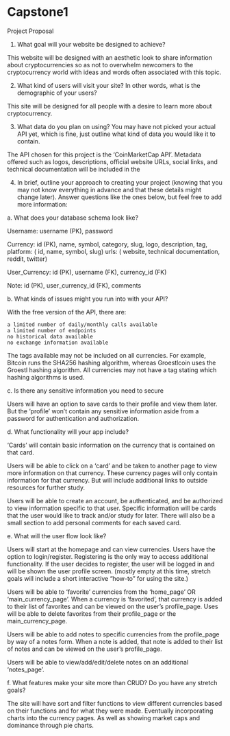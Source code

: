 # Capstone1

Project Proposal



1. What goal will your website be designed to achieve? 

This website will be designed with an aesthetic look to share information about cryptocurrencies so as not to overwhelm newcomers to the cryptocurrency world with ideas and words often associated with this topic.



2. What kind of users will visit your site? In other words, what is the demographic of your users? 

This site will be designed for all people with a desire to learn more about cryptocurrency.



3. What data do you plan on using? You may have not picked your actual API yet, which is fine, just outline what kind of data you would like it to contain. 

The API chosen for this project is the ‘CoinMarketCap API’.
Metadata offered such as logos, descriptions, official website URLs, social links, and technical documentation will be included in the 



4. In brief, outline your approach to creating your project (knowing that you may not know everything in advance and that these details might change later). Answer questions like the ones below, but feel free to add more information: 

a. What does your database schema look like?

Username: 	username (PK), 
		password

Currency: 	id (PK), 
		name, 
		symbol, 
		category, 
		slug, 
		logo, 
		description, 
		tag, 
		platform: (
			id, 
			name, 
			symbol, 
			slug)
		 urls: 	(
			website, 
			technical documentation, 
			reddit,
			twitter)

User_Currency:	id (PK),
			username (FK),
			currency_id (FK)

Note:			id (PK),
			user_currency_id (FK),
			comments



b. What kinds of issues might you run into with your API? 

With the free version of the API, there are:

	a limited number of daily/monthly calls available
	a limited number of endpoints
	no historical data available
	no exchange information available

The tags available may not be included on all currencies. For example, Bitcoin runs the SHA256 hashing algorithm, whereas Groestlcoin uses the Groestl hashing algorithm. All currencies may not have a tag stating which hashing algorithms is used.



c. Is there any sensitive information you need to secure

Users will have an option to save cards  to their profile and view them later. But the ‘profile’ won’t contain any sensitive information aside from a password for authentication and authorization.



d. What functionality will your app include?

‘Cards’ will contain basic information on the currency that is contained on that card. 

Users will be able to click on a ‘card’ and be taken to another page to view more information on that currency. These currency pages will only contain information for that currency. But will include additional links to outside resources for further study.

Users will be able to create an account, be authenticated, and be authorized to view information specific to that user. Specific information will be cards that the user would like to track and/or study for later. There will also be a small section to add personal comments for each saved card.


e. What will the user flow look like?

Users will start at the homepage and can view currencies. Users have the option to login/register. Registering is the only way to access additional functionality. If the user decides to register, the user will be logged in and will be shown the user profile screen. (mostly empty at this time, stretch goals will include a short interactive “how-to” for using the site.)

Users will be able to ‘favorite’ currencies from the ‘home_page’ OR ‘main_currency_page’. When a currency is ‘favorited’, that currency is added to their list of favorites and can be viewed on the user’s profile_page. Uses will be able to delete favorites from their profile_page or the main_currency_page.

Users will be able to add notes to specific currencies from the profile_page by way of a notes form. When a note is added, that note is added to their list of notes and can be viewed on the user’s profile_page.

Users will be able to view/add/edit/delete notes on an additional ‘notes_page’.



f. What features make your site more than CRUD? Do you have any stretch goals?

The site will have sort and filter functions to view different currencies based on their functions and for what they were made. Eventually incorporating charts into the currency pages. As well as showing market caps and dominance through pie charts.

